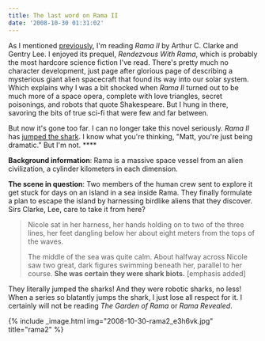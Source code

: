 ```yaml
---
title: The last word on Rama II
date: '2008-10-30 01:31:02'
---
```



As I mentioned [previously](/2008/10/arthur-c-clarkes-economic-premonition/), I'm reading *Rama II* by Arthur C. Clarke and Gentry Lee. I enjoyed its prequel, *Rendezvous With Rama*, which is probably the most hardcore science fiction I've read. There's pretty much no character development, just page after glorious page of describing a mysterious giant alien spacecraft that found its way into our solar system. Which explains why I was a bit shocked when *Rama II* turned out to be much more of a space opera, complete with love triangles, secret poisonings, and robots that quote Shakespeare. But I hung in there, savoring the bits of true sci-fi that were few and far between.

But now it's gone too far. I can no longer take this novel seriously. *Rama II* has [jumped the shark](http://en.wikipedia.org/wiki/Jumping_the_shark). I know what you're thinking, "Matt, you're just being dramatic." But I'm not. ****

**Background information**: Rama is a massive space vessel from an alien civilization, a cylinder kilometers in each dimension.

**The scene in question**: Two members of the human crew sent to explore it get stuck for days on an island in a sea inside Rama. They finally formulate a plan to escape the island by harnessing birdlike aliens that they discover. Sirs Clarke, Lee, care to take it from here?

> Nicole sat in her harness, her hands holding on to two of the three lines, her feet dangling below her about eight meters from the tops of the waves.
> 
> The middle of the sea was quite calm. About halfway across Nicole saw two great, dark figures swimming beneath her, parallel to her course. **She was certain they were shark biots.** [emphasis added]

They literally jumped the sharks! And they were robotic sharks, no less! When a series so blatantly jumps the shark, I just lose all respect for it. I certainly will not be reading *The Garden of Rama* or *Rama Revealed*.

{% include _image.html img="2008-10-30-rama2_e3h6vk.jpg" title="rama2"  %}

